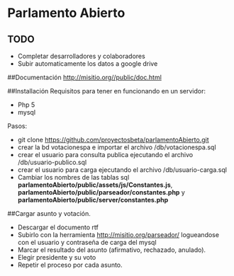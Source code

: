 # Parlamento Abierto



## TODO

* Completar desarrolladores y colaboradores
* Subir automaticamente los datos a google drive


##Documentaci&oacute;n
http://misitio.org//public/doc.html


##Installaci&oacute;n
Requisitos para tener en funcionando en un servidor:
* Php 5
* mysql

Pasos:
* git clone https://github.com/proyectosbeta/parlamentoAbierto.git
* crear la bd votacionespa e importar el archivo /db/votacionespa.sql
* crear el usuario para consulta publica ejecutando el archivo /db/usuario-publico.sql
* crear el usuario para carga ejecutando el archivo /db/usuario-carga.sql
* Cambiar los nombres de las tablas sql <b>parlamentoAbierto/public/assets/js/Constantes.js</b>, <b>parlamentoAbierto/public/parseador/constantes.php</b> y <b>parlamentoAbierto/public/server/constantes.php</b>

##Cargar asunto y votación.

* Descargar el documento rtf
* Subirlo con la herramienta  http://misitio.org/parseador/ logueandose con el usuario y contraseña de carga del mysql
* Marcar el resultado del asunto (afirmativo, rechazado, anulado).
* Elegir presidente y su voto
* Repetir el proceso por cada asunto.


